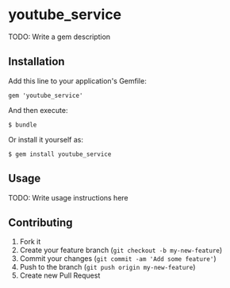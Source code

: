 # youtube_service

TODO: Write a gem description

## Installation

Add this line to your application's Gemfile:

    gem 'youtube_service'

And then execute:

    $ bundle

Or install it yourself as:

    $ gem install youtube_service

## Usage

TODO: Write usage instructions here

## Contributing

1. Fork it
2. Create your feature branch (`git checkout -b my-new-feature`)
3. Commit your changes (`git commit -am 'Add some feature'`)
4. Push to the branch (`git push origin my-new-feature`)
5. Create new Pull Request
